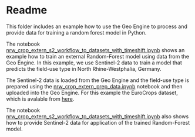 # Readme

This folder includes an example how to use the Geo Engine to process and provide data for training a random forest model in Python.

The notebook [nrw_crop_extern_s2_workflow_to_datasets_with_timeshift.ipynb](nrw_crop_extern_s2_workflow_to_datasets_with_timeshift.ipynb) shows an example how to train an external Random-Forest model using data from the Geo Engine.
In this example, we use Sentinel-2 data to train a model that predicts the field-use type in North Rhine-Westphalia, Germany.

The Sentinel-2 data is loaded from the Geo Engine and the field-use type is prepared using the [nrw_crop_extern_prep_data.ipynb](nrw_crop_extern_prep_data.ipynb) notebook and then uploaded into the Geo Engine.
For this example the EuroCrops dataset, which is avalable from [here](https://github.com/maja601/EuroCrops#vectordata_zenodo).

The notebook [nrw_crop_extern_s2_workflow_to_datasets_with_timeshift.ipynb](nrw_crop_extern_s2_workflow_to_datasets_with_timeshift.ipynb) also shows how to provide Sentinel-2 data for application of the trained Random-Forest model.
